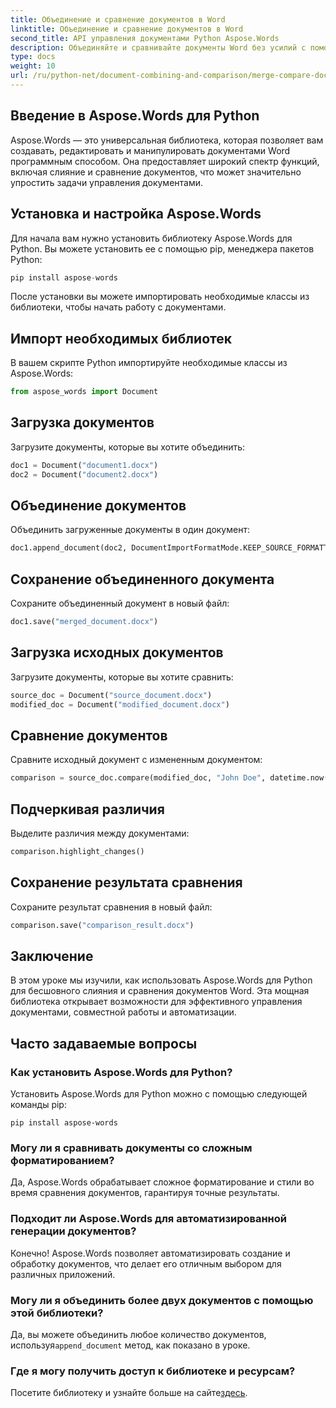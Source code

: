 ```yaml
---
title: Объединение и сравнение документов в Word
linktitle: Объединение и сравнение документов в Word
second_title: API управления документами Python Aspose.Words
description: Объединяйте и сравнивайте документы Word без усилий с помощью Aspose.Words для Python. Узнайте, как манипулировать документами, выделять различия и автоматизировать задачи.
type: docs
weight: 10
url: /ru/python-net/document-combining-and-comparison/merge-compare-documents/
---
```


## Введение в Aspose.Words для Python

Aspose.Words — это универсальная библиотека, которая позволяет вам создавать, редактировать и манипулировать документами Word программным способом. Она предоставляет широкий спектр функций, включая слияние и сравнение документов, что может значительно упростить задачи управления документами.

## Установка и настройка Aspose.Words

Для начала вам нужно установить библиотеку Aspose.Words для Python. Вы можете установить ее с помощью pip, менеджера пакетов Python:

```python
pip install aspose-words
```

После установки вы можете импортировать необходимые классы из библиотеки, чтобы начать работу с документами.

## Импорт необходимых библиотек

В вашем скрипте Python импортируйте необходимые классы из Aspose.Words:

```python
from aspose_words import Document
```

## Загрузка документов

Загрузите документы, которые вы хотите объединить:

```python
doc1 = Document("document1.docx")
doc2 = Document("document2.docx")
```

## Объединение документов

Объединить загруженные документы в один документ:

```python
doc1.append_document(doc2, DocumentImportFormatMode.KEEP_SOURCE_FORMATTING)
```

## Сохранение объединенного документа

Сохраните объединенный документ в новый файл:

```python
doc1.save("merged_document.docx")
```

## Загрузка исходных документов

Загрузите документы, которые вы хотите сравнить:

```python
source_doc = Document("source_document.docx")
modified_doc = Document("modified_document.docx")
```

## Сравнение документов

Сравните исходный документ с измененным документом:

```python
comparison = source_doc.compare(modified_doc, "John Doe", datetime.now())
```

## Подчеркивая различия

Выделите различия между документами:

```python
comparison.highlight_changes()
```

## Сохранение результата сравнения

Сохраните результат сравнения в новый файл:

```python
comparison.save("comparison_result.docx")
```

## Заключение

В этом уроке мы изучили, как использовать Aspose.Words для Python для бесшовного слияния и сравнения документов Word. Эта мощная библиотека открывает возможности для эффективного управления документами, совместной работы и автоматизации.

## Часто задаваемые вопросы

### Как установить Aspose.Words для Python?

Установить Aspose.Words для Python можно с помощью следующей команды pip:
```
pip install aspose-words
```

### Могу ли я сравнивать документы со сложным форматированием?

Да, Aspose.Words обрабатывает сложное форматирование и стили во время сравнения документов, гарантируя точные результаты.

### Подходит ли Aspose.Words для автоматизированной генерации документов?

Конечно! Aspose.Words позволяет автоматизировать создание и обработку документов, что делает его отличным выбором для различных приложений.

### Могу ли я объединить более двух документов с помощью этой библиотеки?

Да, вы можете объединить любое количество документов, используя`append_document` метод, как показано в уроке.

### Где я могу получить доступ к библиотеке и ресурсам?

 Посетите библиотеку и узнайте больше на сайте[здесь](https://releases.aspose.com/words/python/).